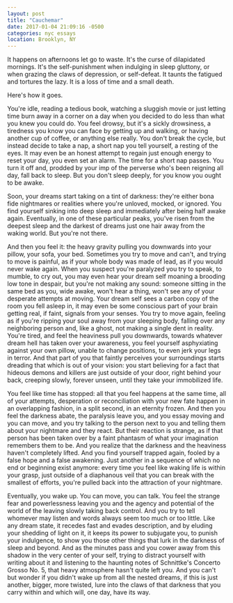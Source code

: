 ```yaml
---
layout: post
title: "Cauchemar"
date: 2017-01-04 21:09:16 -0500
categories: nyc essays
location: Brooklyn, NY
---
```


It happens on afternoons let go to waste. It's the curse of dilapidated mornings. It's the self-punishment when indulging in sleep gluttony, or when grazing the claws of depression, or self-defeat. It taunts the fatigued and tortures the lazy. It is a loss of time and a small death.

Here's how it goes.

You're idle, reading a tedious book, watching a sluggish movie or just letting time burn away in a corner on a day when you decided to do less than what you knew you could do. You feel drowsy, but it's a sickly drowsiness, a tiredness you know you can face by getting up and walking, or having another cup of coffee, or anything else really. You don't break the cycle, but instead decide to take a nap, a short nap you tell yourself, a resting of the eyes. It may even be an honest attempt to regain just enough energy to reset your day, you even set an alarm. The time for a short nap passes. You turn it off and, prodded by your imp of the perverse who's been reigning all day, fall back to sleep. But you don't sleep deeply, for you know you ought to be awake. 

Soon, your dreams start taking on a tint of darkness: they're either bona fide nightmares or realities where you're unloved, mocked, or ignored. You find yourself sinking into deep sleep and immediately after being half awake again. Eventually, in one of these particular peaks, you've risen from the deepest sleep and the darkest of dreams just one hair away from the waking world. But you're not there.

And then you feel it: the heavy gravity pulling you downwards into your pillow, your sofa, your bed. Sometimes you try to move and can't, and trying to move is painful, as if your whole body was made of lead, as if you would never wake again. When you suspect you're paralyzed you try to speak, to mumble, to cry out, you may even hear your dream self moaning a brooding low tone in despair, but you're not making any sound: someone sitting in the same bed as you, wide awake, won't hear a thing, won't see any of your desperate attempts at moving. Your dream self sees a carbon copy of the room you fell asleep in, it may even be some conscious part of your brain getting real, if faint, signals from your senses. You try to move again, feeling as if you're ripping your soul away from your sleeping body, falling over any neighboring person and, like a ghost, not making a single dent in reality. You're tired, and feel the heaviness pull you downwards, towards whatever dream hell has taken over your awareness, you feel yourself asphyxiating against your own pillow, unable to change positions, to even jerk your legs in terror. And that part of you that faintly perceives your surroundings starts dreading that which is out of your vision: you start believing for a fact that hideous demons and killers are just outside of your door, right behind your back, creeping slowly, forever unseen, until they take your immobilized life. 

You feel like time has stopped: all that you feel happens at the same time, all of your attempts, desperation or reconciliation with your new fate happen in an overlapping fashion, in a split second, in an eternity frozen. And then you feel the darkness abate, the paralysis leave you, and you essay moving and you can move, and you try talking to the person next to you and telling them about your nightmare and they react. But their reaction is strange, as if that person has been taken over by a faint phantasm of what your imagination remembers them to be. And you realize that the darkness and the heaviness haven't completely lifted. And you find yourself trapped again, fooled by a false hope and a false awakening. Just another in a sequence of which no end or beginning exist anymore: every time you feel like waking life is within your grasp, just outside of a diaphanous veil that you can break with the smallest of efforts, you're pulled back into the attraction of your nightmare. 

Eventually, you wake up. You can move, you can talk. You feel the strange fear and powerlessness leaving you and the agency and potential of the world of the leaving slowly taking back control. And you try to tell whomever may listen and words always seem too much or too little. Like any dream state, it recedes fast and evades description, and by eluding your shedding of light on it, it keeps its power to subjugate you, to punish your indulgence, to show you those other things that lurk in the darkness of sleep and beyond. And as the minutes pass and you cower away from this shadow in the very center of your self, trying to distract yourself with writing about it and listening to the haunting notes of Schnittke's Concerto Grosso No. 5, that heavy atmosphere hasn't quite left you. And you can't but wonder if you didn't wake up from all the nested dreams, if this is just another, bigger, more twisted, lure into the claws of that darkness that you carry within and which will, one day, have its way.
